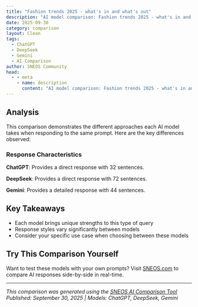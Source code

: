 ```yaml
---
title: "Fashion trends 2025 - what's in and what's out"
description: "AI model comparison: Fashion trends 2025 - what's in and what's out..."
date: 2025-09-30
category: comparison
layout: Clean
tags:
  - ChatGPT
  - DeepSeek
  - Gemini
  - AI Comparison
author: SNEOS Community
head:
  - - meta
    - name: description
      content: "AI model comparison: Fashion trends 2025 - what's in and what's out..."
---
```


<ChatComparison
  title="Fashion trends 2025 - what's in and what's out"
  prompt="Fashion trends 2025 - what's in and what's out"
  :responses='{
    "ChatGPT": "Certainly! Here\u2019s a snapshot of fashion trends for 2025, highlighting what\u2019s in and what\u2019s out:\n\n**What\u2019s In for 2025:**\n\n1. **Sustainable and Eco-Friendly Fashion:**  \n   Continued emphasis on sustainability with eco-friendly materials, upcycled clothing, and brands focusing on ethical production.\n\n2. **Tech-Integrated Clothing:**  \n   Wearable tech and smart fabrics that monitor health, change color, or adapt to temperature.\n\n3. **Bold Colors and Prints:**  \n   Vibrant colors, including neons and rich jewel tones, along with dynamic prints like abstract art, digital-inspired patterns, and bold florals.\n\n4. **Gender-Neutral Fashion:**  \n   More unisex collections focusing on versatility and fluid silhouettes.\n\n5. **90s and Early 2000s Revival:**  \n   A refreshed take on Y2K fashion with updated cuts, such as baggy trousers, crop tops, and chunky sneakers.\n\n6. **Maximalism:**  \n   Layering, mixed textures, statement accessories, and extravagant designs replacing minimalism for a while.\n\n7. **Retro Futurism:**  \n   Metallics, holographic fabrics, and futuristic silhouettes inspired by sci-fi aesthetics.\n\n8. **Comfort Meets Style:**  \n   Elevated loungewear, tailored knit sets, and relaxed yet polished looks continuing to dominate.\n\n**What\u2019s Out for 2025:**\n\n1. **Fast Fashion Overconsumption:**  \n   Increased consumer awareness is leading away from disposable, low-quality trends.\n\n2. **Overly Minimalist Draped Styles:**  \n   While minimalism isn\u2019t gone, extremely sparse and shapeless garments are losing ground to more expressive looks.\n\n3. **Ultra-Skinny Jeans:**  \n   The era of ultra-tight denim is fading; wider legs and more comfortable fits are preferred.\n\n4. **Excessive Logos and Branding:**  \n   Subtlety is favored over loud, logo-heavy designs.\n\n5. **Neutral Monochromes:**  \n   Beige and gray monotone outfits are less in favor compared to colorful and dynamic palettes.\n\n6. **Extremely High Heels:**  \n   Practicality wins with lower heels and comfortable footwear taking precedence.\n\n7. **Overly Synthetic and Non-Breathable Fabrics:**  \n   With sustainability\u2019s rise, synthetic-only materials are viewed less favorably unless recycled or organic.\n\nIf you have a specific category or style in mind, I can provide tailored trend insights too!",
    "DeepSeek": "Of course! Predicting 2025 fashion involves looking at the trajectory of current trends, technological advancements, and a growing cultural shift towards mindful consumption. Get ready for a year where personal expression, comfort, and innovation collide.\n\nHere\u2019s a breakdown of what\u0027s **IN** and what\u0027s **OUT** for 2025.\n\n---\n\n### **What\u0027s IN for 2025**\n\n#### 1. **AI \u0026 Digital Co-Creation**\n*   **IN:** Garments and prints designed with the help of AI, and digital fashion for your online avatar. The line between physical and digital self-expression will blur further. Think unique, algorithm-generated patterns you can\u0027t find anywhere else.\n*   **Why:** It represents the ultimate in personalization and the growth of the metaverse/e-commerce.\n\n#### 2. **Neuroaesthetics \u0026 \u0022Feel-Good\u0022 Fashion**\n*   **IN:** Clothing designed using the science of neuroaesthetics\u2014colors, textures, and shapes proven to positively impact our mood and well-being. Expect soothing palettes, soft, tactile fabrics, and fluid, comfortable silhouettes.\n*   **Why:** A direct response to burnout culture and a desire for clothing that serves our mental health.\n\n#### 3. **Upcycled \u0026 \u0022Deconstructed\u0022 Luxury**\n*   **IN:** Not just recycling, but reimagining. High-end brands and indie designers will create one-of-a-kind pieces from deadstock, vintage, and damaged garments. Look for intentional seams, patchworking, and reconstructed classics.\n*   **Why:** The ultimate expression of sustainability and individuality, moving beyond the \u0022mass-produced eco-friendly\u0022 item.\n\n#### 4. **Gothic Romance \u0026 Dark Florals**\n*   **IN:** A moody, romantic trend continues to evolve. Think less \u0022witchy\u0022 and more \u0022romantic poet in a misty castle.\u0022 Key pieces include velvet blazers, delicate black lace, billowy black sleeves, and floral prints on dark backgrounds.\n*   **Why:** Offers a sense of drama and escapism that contrasts with a minimalist digital world.\n\n#### 5. **Modern Prep \u0026 \u0022Quiet Luxury\u0022 Evolves**\n*   **IN:** \u0022Quiet Luxury\u0022 matures from stark minimalism into \u0022Modern Prep.\u0022 It\u0027s not about showing off wealth, but cultivated taste. Think exceptional fabrics (brushed cotton, fine wool), timeless but relaxed silhouettes (a perfect trench, a slouchy trouser), and a palette of rich neutrals.\n*   **Why:** The desire for quality and longevity over logos remains strong, but with more personality.\n\n#### 6. **Cobalt Blue \u0026 Spicy Ochre**\n*   **IN:** Move over, Millennial Pink. 2025 will be dominated by **Cobalt Blue** (electric, confident, and digital) and **Spicy Ochre** (a warm, earthy, and grounding spice tone). They work beautifully separately or as a bold color combo.\n*   **Why:** Cobalt reflects our tech-forward future, while Ochre connects us to nature and craft.\n\n#### 7. **Bike Shorts 2.0 \u0026 Performance Fabrics**\n*   **IN:** The athleisure staple gets a high-fashion makeover. Pair them with oversized blazers, tailored coats, or luxe knitwear. The focus is on high-quality, matte performance fabrics that look sophisticated, not just for the gym.\n*   **Why:** The demand for versatile, comfortable, and multi-functional clothing is here to stay.\n\n---\n\n### **What\u0027s OUT for 2025**\n\n#### 1. **Fast Fashion Mindset**\n*   **OUT:** Buying 10 poorly made, trend-driven pieces every month. The cultural shame around wearing the same outfit twice is officially over.\n*   **Why:** A combination of economic pressure, environmental awareness, and a shift towards valuing quality.\n\n#### 2. **Head-to-Toe Logomania**\n*   **OUT:** Being a walking billboard for a brand. Ostentatious displays of wealth through giant, in-your-face logos are feeling tacky and outdated.\n*   **Why:** The rise of \u0022quiet luxury\u0022 and a preference for subtlety and personal style over brand allegiance.\n\n#### 3. **Skinny Jeans (as the only option)**\n*   **OUT:** The skinny jean\u0027s monopoly is long over. While they still have a place in some wardrobes, they are no longer the default.\n*   **Why:** The fashion landscape is now dominated by a healthy variety of silhouettes: wide-leg, straight, bootcut, and flare.\n\n#### 4. **Uncomfortable Shoes**\n*   **OUT:**\n    *   **Wobbly Stilettos:** Impractical, painful heels are being shelved for special occasions only.\n    *   **Flimsy Ballet Flats:** Without support or structure, they\u0027re being replaced by their more robust, modern counterparts.\n*   **Why:** The pandemic permanently shifted our tolerance for discomfort. Style must now coexist with comfort and wearability.\n\n#### 5. **Beige Minimalism Overload**\n*   **OUT:** The sterile, all-beige, all-cream aesthetic that lacks personality. While neutrals are still key, the head-to-toe sand-colored uniform is feeling cold and uninspired.\n*   **Why:** People are craving color, texture, and pieces that tell a story, leading to the rise of \u0022dopamine dressing\u0022 and \u0022modern prep.\u0022\n\n#### 6. **Perfect, Filtered Aesthetics**\n*   **OUT:** The overly curated, Instagram-perfect head-to-toe look. This includes matching sets that look too try-hard and outfits that lack any sense of personal touch.\n*   **Why:** A move towards authenticity, individuality, and a more \u0022real\u0022 expression of self, even in fashion.\n\n#### 7. **Shein Hauls \u0026 Overconsumption Culture**\n*   **OUT:** The social media trend of unboxing massive piles of cheap, disposable clothing. This practice is increasingly being called out for its environmental and ethical impact.\n*   **Why:** A direct result of the \u0022Fast Fashion Mindset\u0022 being OUT. Consumers are becoming more educated and critical.\n\n### **The Overall Vibe of 2025:**\n\n**\u0022Conscious Individualism.\u0022** It\u0027s about knowing yourself, investing in what makes you feel good, and making choices that are mindful of their broader impact. Your wardrobe in 2025 will be less about following strict rules and more about a curated collection of pieces that tell your unique story.",
    "Gemini": "Okay, let\u0027s dive into the fashion crystal ball and predict the trends for 2025!  Keep in mind that fashion is cyclical and influenced by many factors (social movements, technology, economics, etc.), so this is an educated guess based on current trajectories and emerging signals.\n\n**Overall Themes for 2025:**\n\n*   **Sustainability is No Longer a Trend, It\u0027s a Requirement:**  Consumers will demand transparency and ethical practices.  Brands that don\u0027t prioritize sustainability will face serious backlash.\n*   **Technology\u0027s Continued Influence:** Expect more integration of technology into clothing, from smart fabrics to personalized design experiences.\n*   **Individuality and Self-Expression Reign Supreme:** While trends will exist, there will be a stronger emphasis on personal style and curating a unique wardrobe.\n*   **Comfort and Functionality:**  The pandemic accelerated the desire for comfortable clothing that can adapt to different situations.  This will continue.\n\n**What\u0027s In (Likely to be popular):**\n\n*   **Upcycled and Repurposed Clothing:**  Think reconstructed garments, vintage finds, and creative reuse of materials.  DIY and customization will be huge.\n*   **Regenerative Materials:**  Clothing made from fibers that help restore the environment, like regenerative cotton or seaweed-based fabrics.\n*   **Circular Fashion Models:**  Rental services, resale platforms, and clothing recycling programs will be mainstream.\n*   **Hyper-Personalization:**  AI-powered style recommendations, custom-fit clothing, and on-demand manufacturing.\n*   **Adaptive Clothing:**  Clothing designed for people with disabilities, incorporating features like easy closures, sensory-friendly fabrics, and adjustable fits.\n*   **Tech-Integrated Clothing:**\n    *   **Smart Fabrics:**  Fabrics that can regulate temperature, track fitness data, or even change color.\n    *   **Wearable Technology:**  More subtle integration of technology into garments, like embedded sensors or haptic feedback.\n*   **Bold Colors and Prints:**  Think vibrant hues, abstract patterns, and playful designs.  Optimistic and joyful dressing.\n*   **Exaggerated Silhouettes:**  Oversized blazers, wide-leg pants, and voluminous dresses.\n*   **Texture Play:**  Mixing different textures like leather, knitwear, and sheer fabrics in one outfit.\n*   **Craftcore:**  Embracing handmade and artisanal details like crochet, embroidery, and quilting.\n*   **Gender-Neutral and Fluid Styles:**  Clothing designed to be worn by anyone, regardless of gender identity.\n*   **Y2K Revival Continued (but more refined):** Low-rise jeans may still be around in some form, but expect to see more sophisticated interpretations of the early 2000s aesthetic, incorporating elements like:\n    *   Shiny fabrics (but not overly flashy)\n    *   Mini skirts, but with a bit more structure.\n    *   Bold accessories.\n*   **Gorpcore Evolution:** Continued love of outdoors-inspired clothing, but with a focus on more stylish and versatile pieces that can be worn in urban environments.\n*   **Dark Academia:** Think dark colors, tailored blazers, and vintage-inspired pieces.\n\n**What\u0027s Out (Likely to be less popular):**\n\n*   **Fast Fashion as a Primary Source:**  Consumers will be increasingly aware of the ethical and environmental costs of fast fashion, leading to a decline in its popularity.\n*   **Excessive Minimalism (the stark, cold kind):**  While minimalism will still be appreciated, expect it to be warmer and more textured, incorporating natural elements.  The super-sterile, all-white look will feel dated.\n*   **Overly Complicated Outfits:**  People will prefer simpler, more effortless styles.\n*   **Trends That Are Clearly Unsustainable:**  Think fabrics that shed microplastics, clothing made in unethical factories, and styles that are designed to be disposable.\n*   **Unrealistic Beauty Standards:**  The fashion industry will continue to move towards greater inclusivity and representation of diverse body types, ages, and ethnicities.\n\n**Specific Garments/Accessories:**\n\n*   **In:**\n    *   Statement Belts (wide and decorative)\n    *   Chunky Loafers and Mary Janes\n    *   Ballet Flats (coming back!)\n    *   Oversized Sunglasses\n    *   Structured Handbags\n    *   Dopamine Dressing: Bright Colors and Bold patterns\n    *   Maxi Skirts and Dresses\n*   **Out:**\n    *   Skinny Jeans (though they may linger in certain subcultures)\n    *   Extremely High Heels (comfort is key!)\n    *   Tiny, impractical handbags\n\n**Important Considerations:**\n\n*   **Regional Differences:**  Fashion trends vary depending on location and culture.  What\u0027s popular in New York may not be popular in Tokyo.\n*   **The Power of Social Media:**  TikTok, Instagram, and other social media platforms will continue to play a significant role in shaping fashion trends.\n*   **The Metaverse\u0027s Influence:**  Digital fashion and virtual avatars will become increasingly important, blurring the lines between the physical and digital worlds.  Expect to see more brands experimenting with NFTs and virtual clothing.\n\n**In conclusion:** Fashion in 2025 will be about self-expression, sustainability, and embracing new technologies. It\u0027s an exciting time for the industry, as it continues to evolve and adapt to a changing world.\n\nRemember that these are just predictions, and the future of fashion is always uncertain. The most important thing is to wear what makes you feel good and confident!\n"
  }'
  published-date="22:46"
/>

## Analysis

This comparison demonstrates the different approaches each AI model takes when responding to the same prompt. Here are the key differences observed:

### Response Characteristics

**ChatGPT**: Provides a direct response with 32 sentences. 

**DeepSeek**: Provides a direct response with 72 sentences. 

**Gemini**: Provides a detailed response with 44 sentences. 

## Key Takeaways

- Each model brings unique strengths to this type of query
- Response styles vary significantly between models
- Consider your specific use case when choosing between these models

## Try This Comparison Yourself

Want to test these models with your own prompts? Visit [SNEOS.com](https://sneos.com) to compare AI responses side-by-side in real-time.

---

*This comparison was generated using the [SNEOS AI Comparison Tool](https://sneos.com)*
*Published: September 30, 2025 | Models: ChatGPT, DeepSeek, Gemini*
